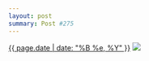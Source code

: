 ```yaml
---
layout: post
summary: Post #275
---
```


<p>
  <time><a href="/275">{{ page.date | date: "%B %e, %Y" }}</a></time>
  <a href="/275"><img src="{{ site.assets_url }}/275-640.jpg" srcset="{{ site.assets_url }}/275-1280.jpg 1280w, {{ site.assets_url }}/275-960.jpg 960w, {{ site.assets_url }}/275-640.jpg 640w, {{ site.assets_url }}/275-320.jpg 320w" sizes="(min-width: 700px) 50vw, calc(100vw - 2rem)" /></a>
</p>
